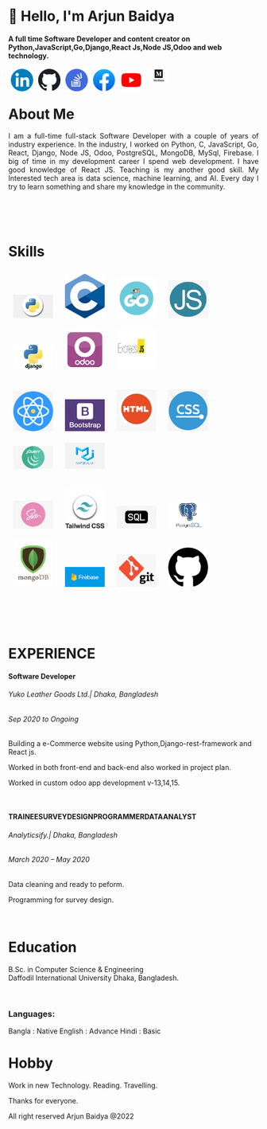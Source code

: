 <h1> 👋 Hello, I'm Arjun Baidya </h1>

<h4>A full time Software Developer and content creator on Python,JavaScript,Go,Django,React Js,Node JS,Odoo and web technology.</h4>

<a href="https://www.linkedin.com/in/arjun-baidya13/" target="_blank">
<img align="left" alt="linkedin" title="linkedin" width="45" hspace="5"
 src="./images/linkedin.png" />
 </a>
<a href="https://github.com/arjun-baidya" target="blank">
<img align="left" alt="linkedin" title="GitHub" width="45" hspace="5"
 src="./images/github.png" />
 </a>
 <a href="https://stackoverflow.com/users/12262434/arjun-baidya" target="blank">
<img align="left" alt="linkedin" title="Stack Overflow" width="45" hspace="5"
 src="./images/stackoverflow.png" />
 </a>
 <a href="https://www.facebook.com/ac.baidya/" target="blank">
<img align="left" alt="linkedin" title="FaceBook" width="45" hspace="5"
 src="./images/fb.png" />
 </a>
<a href="" target="blank">
<img align="left" alt="linkedin" title="Youtube" width="45" hspace="5"
 src="./images/youtube.png" />
 </a>
 <a href="www.medium.com/@arjun.chandra.baidya/" target="blank">
<img align="left" alt="medium" title="Medium" width="45" hspace="5"
 src="./images/medium.jpg" />
 </a>

<br/>
<br/>
<h1> About Me </h1>
<p align="justify">
    I am a full-time full-stack Software Developer with a couple of years of industry experience. In the industry, I worked on  Python, C, JavaScript, Go, React, Django, Node JS, Odoo, PostgreSQL, MongoDB, MySql, Firebase. I big of time in my development career I spend web development. I have good knowledge of React JS.
    Teaching is my another good skill. My Interested tech area is data science, machine learning, and AI.
    Every day I try to learn something and share my knowledge in the community.
</p>

<br/>
<br/>
<br/>

<h1>Skills </h1>

<img  alt="python" title="Python" width="80" hspace="10" vspace="10"
 src="./images/python.jpeg" />
 <img  alt="c" title="C" width="80" hspace="10" vspace="10"
 src="./images/c.png" />
  <img  alt="go" title="GO" width="80" hspace="10" vspace="10"
 src="./images/go.png" />
  <img  alt="javascript" title="JavaScript" width="80" hspace="10" vspace="10"
 src="./images/js.jpeg" />
  <img  alt="django" title="Django" width="80" hspace="10" vspace="10"
 src="./images/django.jpeg" />
  <img  alt="odoo" title="Odoo" width="80" hspace="10" vspace="10"
 src="./images/odoo.png" />
  <img  alt="express" title="Express" width="80" height="80" hspace="10" vspace="10"
 src="./images/express.png" />
 <br/><br/>
  <img  alt="react" title="React" width="80" hspace="10" vspace="10"
 src="./images/react.png" />
  <img  alt="bootstrap" title="Bootstrap" width="80" hspace="10" vspace="10"
 src="./images/bootstrap.jpg" />
  <img  alt="html" title="HTML" width="80" hspace="10" vspace="10"
 src="./images/html.png" />
  <img  alt="css" title="CSS" width="80" hspace="10" vspace="10"
 src="./images/css.png" />
  <img  alt="jquery" title="JQuery" width="80" hspace="10" vspace="10"
 src="./images/jqury.png" />
  <img  alt="material" title="Material UI" width="80" hspace="10" vspace="10"
 src="./images/material.png" />
 <br/><br/>
  <img  alt="sass" title="SASS" width="80" hspace="10" vspace="10"
 src="./images/sass.png" />
  <img  alt="tailwind" title="Tailwind-CSS" width="80" hspace="10" vspace="10"
 src="./images/tailwind.jpeg" />
  <img  alt="sql" title="SQL" width="80" hspace="10" vspace="10"
 src="./images/sql.png" />
  <img  alt="postgresql" title="PostgreSql" width="80" hspace="10" vspace="10"
 src="./images/postgresql.png" />
  <img  alt="mongo" title="MongoDB" width="80" hspace="10" vspace="10"
 src="./images/mongodb.png" />
  <img  alt="c" title="Firebase" width="80" hspace="10" vspace="10"
 src="./images/firebase.png" />
  <img  alt="git" title="Git" width="80" hspace="10" vspace="10"
 src="./images/git.png" />
  <img  alt="c" title="GitHub" width="80" hspace="10" vspace="10"
 src="./images/githubs.png" />


 <br/><br/><br/>
 <h1>EXPERIENCE </h1>
 <h4>Software Developer </h4>
 <h6>Yuko Leather Goods Ltd.| Dhaka, Bangladesh</h6>
 <h6>Sep 2020 to Ongoing </h6>
 <p>
 Building a e-Commerce website using Python,Django-rest-framework and
React js.<p/>
<p>
Worked in both front-end and back-end also worked in project plan.
</p>
<p>
Worked in custom odoo app development v-13,14,15.
</p>


<br/>
 <h4>TRAINEESURVEYDESIGNPROGRAMMERDATAANALYST</h4>
 <h6>Analyticsify.| Dhaka, Bangladesh</h6>
 <h6>March 2020 – May 2020 </h6>
 <p>
 Data cleaning and ready to peform.<p/>
<p>
Programming for survey design.
</p>

<br/>
<h1> Education </h1>

   B.Sc. in Computer Science & Engineering  
   Daffodil International University
   Dhaka, Bangladesh.

<br />

### Languages:

 Bangla : Native
 English : Advance
 Hindi : Basic
  <br />

  <h1>Hobby</h1>
  Work in new Technology.
  Reading.
  Travelling.


  Thanks for everyone.

  All right reserved Arjun Baidya @2022